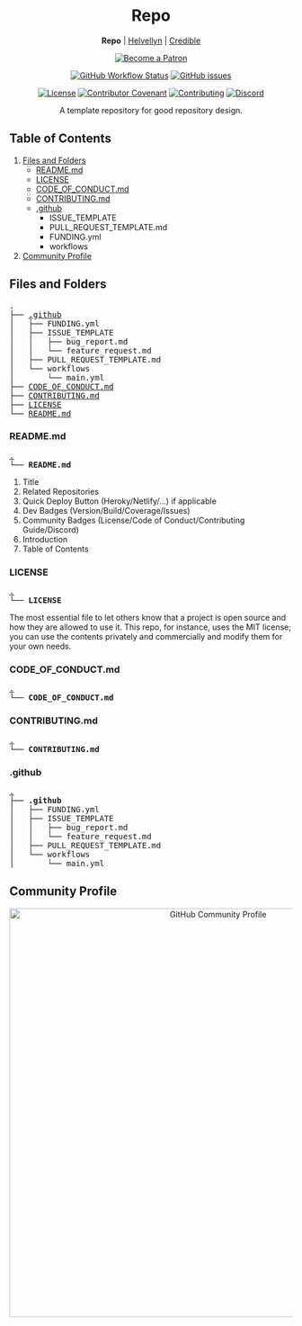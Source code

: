 <h1 id="repo" align="center">Repo</h1>

<p align="center"><strong>Repo</strong> | <a href="https://github.com/thombruce/helvellyn">Helvellyn</a> | <a href="https://github.com/thombruce/credible">Credible</a></p>

<p align="center"><a href="https://www.patreon.com/thombruce"><img src="https://c5.patreon.com/external/logo/become_a_patron_button.png" alt="Become a Patron"></a></p>

<p align="center"><a href="https://github.com/thombruce/repo/actions"><img src="https://img.shields.io/github/workflow/status/thombruce/repo/CI?logo=github" alt="GitHub Workflow Status"></a>
<a href="https://github.com/thombruce/repo/issues"><img src="https://img.shields.io/github/issues-raw/thombruce/repo?logo=github" alt="GitHub issues"></a></p>

<p align="center"><a href="LICENSE"><img src="https://img.shields.io/badge/license-MIT-green.svg" alt="License"></a>
<a href="CODE_OF_CONDUCT.md"><img src="https://img.shields.io/badge/Contributor%20Covenant-v1.4%20adopted-ff69b4.svg" alt="Contributor Covenant"></a>
<a href="CONTRIBUTING.md"><img src="https://img.shields.io/badge/contributions-welcome-blue.svg" alt="Contributing"></a>
<a href="https://discord.gg/TeBygKr"><img src="https://img.shields.io/discord/697123984231366716?color=7289da&amp;label=chat&amp;logo=discord" alt="Discord"></a></p>

<p align="center">A template repository for good repository design.</p>

## Table of Contents

1. [Files and Folders](#files-and-folders)
    - [README.md](#readmemd)
    - [LICENSE](#license)
    - [CODE_OF_CONDUCT.md](#code_of_conductmd)
    - [CONTRIBUTING.md](#contributingmd)
    - [.github](#github)
        - ISSUE_TEMPLATE
        - PULL_REQUEST_TEMPLATE.md
        - FUNDING.yml
        - workflows
2. [Community Profile](#community-profile)


## Files and Folders

<pre>
.
├── <a href="#github" title=".github">.github</a>
│   ├── FUNDING.yml
│   ├── ISSUE_TEMPLATE
│   │   ├── bug_report.md
│   │   └── feature_request.md
│   ├── PULL_REQUEST_TEMPLATE.md
│   └── workflows
│       └── main.yml
├── <a href="#code_of_conductmd" title="CODE_OF_CONDUCT.md">CODE_OF_CONDUCT.md</a>
├── <a href="#contributingmd" title="CONTRIBUTING.md">CONTRIBUTING.md</a>
├── <a href="#license" title="LICENSE">LICENSE</a>
└── <a href="#readmemd" title="README.md">README.md</a>
</pre>

### README.md

<pre>
<a href="#files-and-folders" title="Files and Folders">.</a>
└── <strong>README.md</strong>
</pre>

1. Title
2. Related Repositories
3. Quick Deploy Button (Heroky/Netlify/...) if applicable
4. Dev Badges (Version/Build/Coverage/Issues)
5. Community Badges (License/Code of Conduct/Contributing Guide/Discord)
6. Introduction
7. Table of Contents

### LICENSE

<pre>
<a href="#files-and-folders" title="Files and Folders">.</a>
└── <strong>LICENSE</strong>
</pre>

The most essential file to let others know that a project is open source and how they are allowed to use it. This repo, for instance, uses the MIT license; you can use the contents privately and commercially and modify them for your own needs.

### CODE_OF_CONDUCT.md

<pre>
<a href="#files-and-folders" title="Files and Folders">.</a>
└── <strong>CODE_OF_CONDUCT.md</strong>
</pre>

### CONTRIBUTING.md

<pre>
<a href="#files-and-folders" title="Files and Folders">.</a>
└── <strong>CONTRIBUTING.md</strong>
</pre>

### .github

<pre>
<a href="#files-and-folders" title="Files and Folders">.</a>
├── <strong>.github</strong>
│   ├── FUNDING.yml
│   ├── ISSUE_TEMPLATE
│   │   ├── bug_report.md
│   │   └── feature_request.md
│   ├── PULL_REQUEST_TEMPLATE.md
│   └── workflows
│       └── main.yml
</pre>

## Community Profile

<p align="center"><a href="https://github.com/thombruce/repo/community"><img src="https://i.imgur.com/3X0HzD6.png" title="GitHub Community Profile" width="727" width="391" /></a></p>
